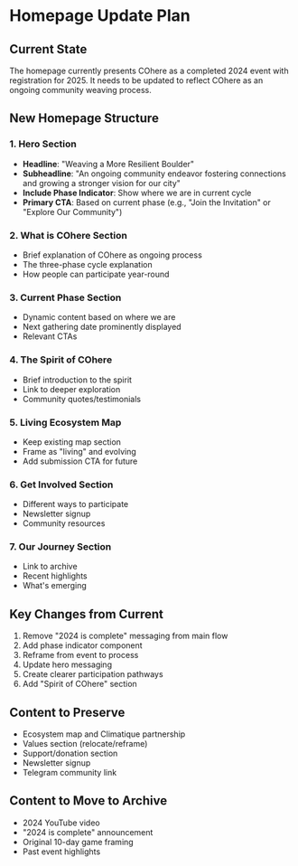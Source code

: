 # Homepage Update Plan

## Current State
The homepage currently presents COhere as a completed 2024 event with registration for 2025. It needs to be updated to reflect COhere as an ongoing community weaving process.

## New Homepage Structure

### 1. Hero Section
- **Headline**: "Weaving a More Resilient Boulder"
- **Subheadline**: "An ongoing community endeavor fostering connections and growing a stronger vision for our city"
- **Include Phase Indicator**: Show where we are in current cycle
- **Primary CTA**: Based on current phase (e.g., "Join the Invitation" or "Explore Our Community")

### 2. What is COhere Section
- Brief explanation of COhere as ongoing process
- The three-phase cycle explanation
- How people can participate year-round

### 3. Current Phase Section
- Dynamic content based on where we are
- Next gathering date prominently displayed
- Relevant CTAs

### 4. The Spirit of COhere
- Brief introduction to the spirit
- Link to deeper exploration
- Community quotes/testimonials

### 5. Living Ecosystem Map
- Keep existing map section
- Frame as "living" and evolving
- Add submission CTA for future

### 6. Get Involved Section
- Different ways to participate
- Newsletter signup
- Community resources

### 7. Our Journey Section
- Link to archive
- Recent highlights
- What's emerging

## Key Changes from Current
1. Remove "2024 is complete" messaging from main flow
2. Add phase indicator component
3. Reframe from event to process
4. Update hero messaging
5. Create clearer participation pathways
6. Add "Spirit of COhere" section

## Content to Preserve
- Ecosystem map and Climatique partnership
- Values section (relocate/reframe)
- Support/donation section
- Newsletter signup
- Telegram community link

## Content to Move to Archive
- 2024 YouTube video
- "2024 is complete" announcement
- Original 10-day game framing
- Past event highlights

